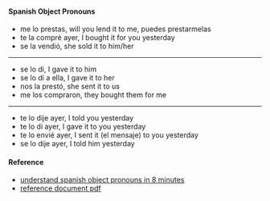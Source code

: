 

#### Spanish Object Pronouns

- me lo prestas, will you lend it to me, puedes prestarmelas
- te la compré ayer, I bought it for you yesterday
- se la vendió, she sold it to him/her
---

- se lo di, I gave it to him
- se lo di a ella, I gave it to her
- nos la prestó, she sent it to us
- me los compraron, they bought them for me

---

- te lo dije ayer, I told you yesterday
- te lo di ayer, I gave it to you yesterday
- te lo envié ayer, I sent it (el mensaje) to you yesterday
- se lo dije ayer, I told him yesterday


#### Reference

- [understand spanish object pronouns in 8 minutes](https://www.youtube.com/watch?v=TUmuavAKLEI)
- [reference document pdf](https://github.com/stormasm/pdf/blob/main/spanish/spanish-object-pronouns.pdf)
